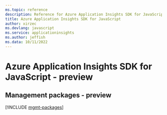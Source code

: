 ```yaml
---
ms.topic: reference
description: Reference for Azure Application Insights SDK for JavaScript
title: Azure Application Insights SDK for JavaScript
author: xirzec
ms.devlang: javascript
ms.service: applicationinsights
ms.author: jeffish
ms.data: 10/11/2022
---
```

# Azure Application Insights SDK for JavaScript - preview

## Management packages - preview
[!INCLUDE [mgmt-packages](application-insights-mgmt-index.md)]